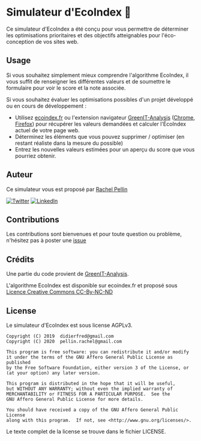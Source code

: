 # Simulateur d'EcoIndex 🌱

Ce simulateur d'EcoIndex a été conçu pour vous permettre de déterminer les optimisations prioritaires et des objectifs atteignables pour l'éco-conception de vos sites web.

## Usage

Si vous souhaitez simplement mieux comprendre l'algorithme EcoIndex, il vous suffit de renseigner les différentes valeurs et de soumettre le formulaire pour voir le score et la note associée.

Si vous souhaitez évaluer les optimisations possibles d'un projet développé ou en cours de développement :

- Utilisez [ecoindex.fr](http://www.ecoindex.fr/) ou l'extension navigateur [GreenIT-Analysis](https://github.com/cnumr/GreenIT-Analysis) ([Chrome](https://chrome.google.com/webstore/detail/greenit-analysis/mofbfhffeklkbebfclfaiifefjflcpad), [Firefox](https://addons.mozilla.org/fr/firefox/addon/greenit-analysis/)) pour récupérer les valeurs demandées et calculer l'ÉcoIndex actuel de votre page web.
- Déterminez les éléments que vous pouvez supprimer / optimiser (en restant réaliste dans la mesure du possible)
- Entrez les nouvelles valeurs estimées pour un aperçu du score que vous pourriez obtenir.


## Auteur
Ce simulateur vous est proposé par [Rachel Pellin](https://prachel.fr/)

[![Twitter](https://img.shields.io/badge/Twitter-4A4A4A?style=flat-square&logo=twitter)](https://twitter.com/r_a_chl)  [![LinkedIn](https://img.shields.io/badge/LinkedIn-4A4A4A?style=flat-square&logo=linkedin)](https://www.linkedin.com/in/rachel-pellin/)

## Contributions
Les contributions sont bienvenues et pour toute question ou problème, n'hésitez pas à poster une [issue](https://github.com/rachelwe/Simulateur-ecoindex/issues)

## Crédits
Une partie du code provient de [GreenIT-Analysis](https://github.com/cnumr/GreenIT-Analysis/).

L'algorithme EcoIndex est disponible sur ecoindex.fr et proposé sous [Licence Creative Commons CC-By-NC-ND](https://creativecommons.org/licenses/by-nc-nd/2.0/fr/)

## License

Le simulateur d'EcoIndex est sous license AGPLv3.

    Copyright (C) 2019  didierfred@gmail.com
    Copyright (C) 2020  pellin.rachel@gmail.com

    This program is free software: you can redistribute it and/or modify
    it under the terms of the GNU Affero General Public License as published
    by the Free Software Foundation, either version 3 of the License, or
    (at your option) any later version.

    This program is distributed in the hope that it will be useful,
    but WITHOUT ANY WARRANTY; without even the implied warranty of
    MERCHANTABILITY or FITNESS FOR A PARTICULAR PURPOSE.  See the
    GNU Affero General Public License for more details.

    You should have received a copy of the GNU Affero General Public License
    along with this program.  If not, see <http://www.gnu.org/licenses/>.

Le texte complet de la license se trouve dans le fichier LICENSE.